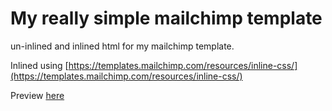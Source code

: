# My really simple mailchimp template
un-inlined and inlined html for my mailchimp template.

Inlined using [https://templates.mailchimp.com/resources/inline-css/](https://templates.mailchimp.com/resources/inline-css/)

Preview [here](https://www.dropbox.com/s/0jdzgr9b53q01aa/Screenshot%202019-03-26%2014.44.44.png?dl=0)
